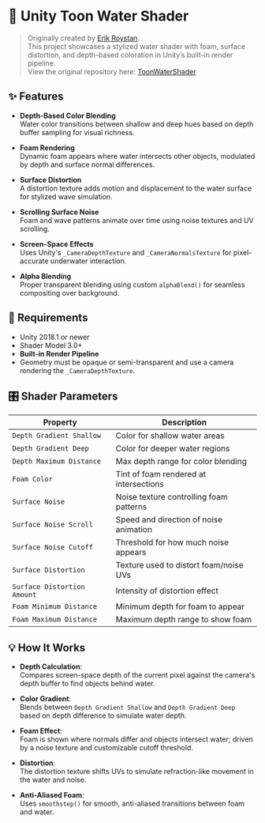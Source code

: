 # 🌊 Unity Toon Water Shader

> Originally created by [Erik Roystan](https://github.com/IronWarrior).  
> This project showcases a stylized water shader with foam, surface distortion, and depth-based coloration in Unity’s built-in render pipeline.  
> View the original repository here: [ToonWaterShader](https://github.com/IronWarrior/ToonWaterShader)

## ✨ Features

- **Depth-Based Color Blending**  
  Water color transitions between shallow and deep hues based on depth buffer sampling for visual richness.

- **Foam Rendering**  
  Dynamic foam appears where water intersects other objects, modulated by depth and surface normal differences.

- **Surface Distortion**  
  A distortion texture adds motion and displacement to the water surface for stylized wave simulation.

- **Scrolling Surface Noise**  
  Foam and wave patterns animate over time using noise textures and UV scrolling.

- **Screen-Space Effects**  
  Uses Unity's `_CameraDepthTexture` and `_CameraNormalsTexture` for pixel-accurate underwater interaction.

- **Alpha Blending**  
  Proper transparent blending using custom `alphaBlend()` for seamless compositing over background.

## 🧰 Requirements

- Unity 2018.1 or newer  
- Shader Model 3.0+  
- **Built-in Render Pipeline**  
- Geometry must be opaque or semi-transparent and use a camera rendering the `_CameraDepthTexture`.

## 🎛️ Shader Parameters

| Property                    | Description |
|-----------------------------|-------------|
| `Depth Gradient Shallow`    | Color for shallow water areas |
| `Depth Gradient Deep`       | Color for deeper water regions |
| `Depth Maximum Distance`    | Max depth range for color blending |
| `Foam Color`                | Tint of foam rendered at intersections |
| `Surface Noise`             | Noise texture controlling foam patterns |
| `Surface Noise Scroll`     | Speed and direction of noise animation |
| `Surface Noise Cutoff`      | Threshold for how much noise appears |
| `Surface Distortion`        | Texture used to distort foam/noise UVs |
| `Surface Distortion Amount` | Intensity of distortion effect |
| `Foam Minimum Distance`     | Minimum depth for foam to appear |
| `Foam Maximum Distance`     | Maximum depth range to show foam |

## 💡 How It Works

- **Depth Calculation**:  
  Compares screen-space depth of the current pixel against the camera's depth buffer to find objects behind water.

- **Color Gradient**:  
  Blends between `Depth Gradient Shallow` and `Depth Gradient Deep` based on depth difference to simulate water depth.

- **Foam Effect**:  
  Foam is shown where normals differ and objects intersect water; driven by a noise texture and customizable cutoff threshold.

- **Distortion**:  
  The distortion texture shifts UVs to simulate refraction-like movement in the water and noise.

- **Anti-Aliased Foam**:  
  Uses `smoothstep()` for smooth, anti-aliased transitions between foam and water.